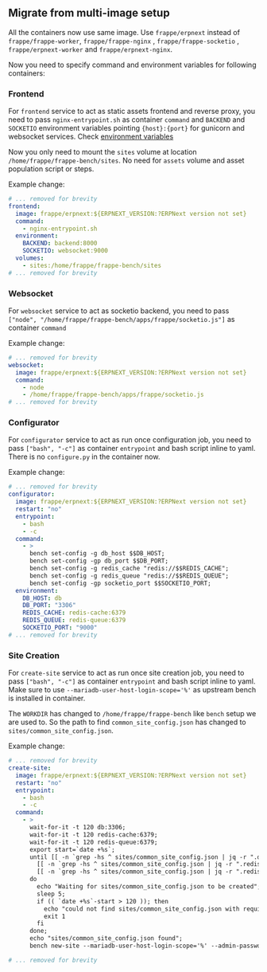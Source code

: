 ## Migrate from multi-image setup

All the containers now use same image. Use `frappe/erpnext` instead of `frappe/frappe-worker`, `frappe/frappe-nginx` , `frappe/frappe-socketio` , `frappe/erpnext-worker` and `frappe/erpnext-nginx`.

Now you need to specify command and environment variables for following containers:

### Frontend

For `frontend` service to act as static assets frontend and reverse proxy, you need to pass `nginx-entrypoint.sh` as container `command` and `BACKEND` and `SOCKETIO` environment variables pointing `{host}:{port}` for gunicorn and websocket services. Check [environment variables](environment-variables.md)

Now you only need to mount the `sites` volume at location `/home/frappe/frappe-bench/sites`. No need for `assets` volume and asset population script or steps.

Example change:

```yaml
# ... removed for brevity
frontend:
  image: frappe/erpnext:${ERPNEXT_VERSION:?ERPNext version not set}
  command:
    - nginx-entrypoint.sh
  environment:
    BACKEND: backend:8000
    SOCKETIO: websocket:9000
  volumes:
    - sites:/home/frappe/frappe-bench/sites
# ... removed for brevity
```

### Websocket

For `websocket` service to act as socketio backend, you need to pass `["node", "/home/frappe/frappe-bench/apps/frappe/socketio.js"]` as container `command`

Example change:

```yaml
# ... removed for brevity
websocket:
  image: frappe/erpnext:${ERPNEXT_VERSION:?ERPNext version not set}
  command:
    - node
    - /home/frappe/frappe-bench/apps/frappe/socketio.js
# ... removed for brevity
```

### Configurator

For `configurator` service to act as run once configuration job, you need to pass `["bash", "-c"]` as container `entrypoint` and bash script inline to yaml. There is no `configure.py` in the container now.

Example change:

```yaml
# ... removed for brevity
configurator:
  image: frappe/erpnext:${ERPNEXT_VERSION:?ERPNext version not set}
  restart: "no"
  entrypoint:
    - bash
    - -c
  command:
    - >
      bench set-config -g db_host $$DB_HOST;
      bench set-config -gp db_port $$DB_PORT;
      bench set-config -g redis_cache "redis://$$REDIS_CACHE";
      bench set-config -g redis_queue "redis://$$REDIS_QUEUE";
      bench set-config -gp socketio_port $$SOCKETIO_PORT;
  environment:
    DB_HOST: db
    DB_PORT: "3306"
    REDIS_CACHE: redis-cache:6379
    REDIS_QUEUE: redis-queue:6379
    SOCKETIO_PORT: "9000"
# ... removed for brevity
```

### Site Creation

For `create-site` service to act as run once site creation job, you need to pass `["bash", "-c"]` as container `entrypoint` and bash script inline to yaml. Make sure to use `--mariadb-user-host-login-scope='%'` as upstream bench is installed in container.

The `WORKDIR` has changed to `/home/frappe/frappe-bench` like `bench` setup we are used to. So the path to find `common_site_config.json` has changed to `sites/common_site_config.json`.

Example change:

```yaml
# ... removed for brevity
create-site:
  image: frappe/erpnext:${ERPNEXT_VERSION:?ERPNext version not set}
  restart: "no"
  entrypoint:
    - bash
    - -c
  command:
    - >
      wait-for-it -t 120 db:3306;
      wait-for-it -t 120 redis-cache:6379;
      wait-for-it -t 120 redis-queue:6379;
      export start=`date +%s`;
      until [[ -n `grep -hs ^ sites/common_site_config.json | jq -r ".db_host // empty"` ]] && \
        [[ -n `grep -hs ^ sites/common_site_config.json | jq -r ".redis_cache // empty"` ]] && \
        [[ -n `grep -hs ^ sites/common_site_config.json | jq -r ".redis_queue // empty"` ]];
      do
        echo "Waiting for sites/common_site_config.json to be created";
        sleep 5;
        if (( `date +%s`-start > 120 )); then
          echo "could not find sites/common_site_config.json with required keys";
          exit 1
        fi
      done;
      echo "sites/common_site_config.json found";
      bench new-site --mariadb-user-host-login-scope='%' --admin-password=admin --db-root-password=admin --install-app erpnext --set-default frontend;

# ... removed for brevity
```
